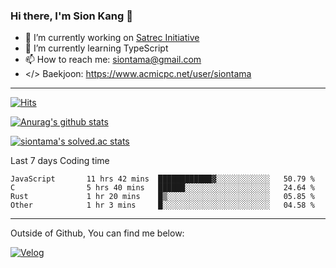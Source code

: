 ### Hi there, I'm Sion Kang 👋

- 🔭 I’m currently working on [Satrec Initiative](https://www.satreci.com/)
- 🌱 I’m currently learning TypeScript
- 📫 How to reach me: siontama@gmail.com
- </> Baekjoon: https://www.acmicpc.net/user/siontama

---

[![Hits](https://hits.seeyoufarm.com/api/count/incr/badge.svg?url=https%3A%2F%2Fgithub.com%2FYaminyam&count_bg=%2379C83D&title_bg=%23555555&icon=&icon_color=%23E7E7E7&title=hits&edge_flat=false)](https://hits.seeyoufarm.com)

[![Anurag's github stats](https://github-readme-stats.vercel.app/api?username=Yaminyam)](https://github.com/anuraghazra/github-readme-stats)

[![siontama's solved.ac stats](https://github-readme-solvedac.hyp3rflow.vercel.app/api/?handle=siontama)](https://solved.ac/profile/siontama)

Last 7 days Coding time
<!--START_SECTION:waka-->

```text
JavaScript       11 hrs 42 mins  ████████████▓░░░░░░░░░░░░   50.79 %
C                5 hrs 40 mins   ██████░░░░░░░░░░░░░░░░░░░   24.64 %
Rust             1 hr 20 mins    █▒░░░░░░░░░░░░░░░░░░░░░░░   05.85 %
Other            1 hr 3 mins     █░░░░░░░░░░░░░░░░░░░░░░░░   04.58 %
```

<!--END_SECTION:waka-->

---

Outside of Github, You can find me below:

[![Velog](https://img.shields.io/badge/Velog-20C997?style=for-the-badge&logo=Velog&logoColor=white)](https://velog.io/@siontama)

<!--
**Yaminyam/Yaminyam** is a ✨ _special_ ✨ repository because its `README.md` (this file) appears on your GitHub profile.

Here are some ideas to get you started:

- 🔭 I’m currently working on ...
- 🌱 I’m currently learning ...
- 👯 I’m looking to collaborate on ...
- 🤔 I’m looking for help with ...
- 💬 Ask me about ...
- 📫 How to reach me: ...
- 😄 Pronouns: ...
- ⚡ Fun fact: ...
-->
